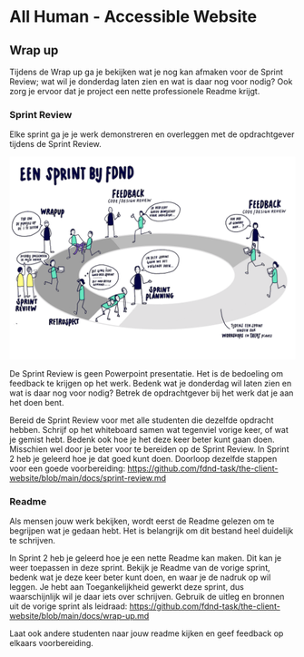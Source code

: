 # All Human - Accessible Website

## Wrap up

Tijdens de Wrap up ga je bekijken wat je nog kan afmaken voor de Sprint Review; wat wil je donderdag laten zien en wat is daar nog voor nodig? Ook zorg je ervoor dat je project een nette professionele Readme krijgt.


### Sprint Review 

Elke sprint ga je je werk demonstreren en overleggen met de opdrachtgever tijdens de Sprint Review.

![](Een-sprint-bij-FDND.png)

De Sprint Review is geen Powerpoint presentatie. Het is de bedoeling om feedback te krijgen op het werk. Bedenk wat je donderdag wil laten zien en wat is daar nog voor nodig? Betrek de opdrachtgever bij het werk dat je aan het doen bent.

Bereid de Sprint Review voor met alle studenten die dezelfde opdracht hebben. Schrijf op het whiteboard samen wat tegenviel vorige keer, of wat je gemist hebt. Bedenk ook hoe je het deze keer beter kunt gaan doen. Misschien wel door je beter voor te bereiden op de Sprint Review. In Sprint 2 heb je geleerd hoe je dat goed kunt doen. Doorloop dezelfde stappen voor een goede voorbereiding: https://github.com/fdnd-task/the-client-website/blob/main/docs/sprint-review.md


### Readme

Als mensen jouw werk bekijken, wordt eerst de Readme gelezen om te begrijpen wat je gedaan hebt. Het is belangrijk om dit bestand heel duidelijk te schrijven.

In Sprint 2 heb je geleerd hoe je een nette Readme kan maken. Dit kan je weer toepassen in deze sprint. Bekijk je Readme van de vorige sprint, bedenk wat je deze keer beter kunt doen, en waar je de nadruk op wil leggen. Je hebt aan Toegankelijkheid gewerkt deze sprint, dus waarschijnlijk wil je daar iets over schrijven. Gebruik de uitleg en bronnen uit de vorige sprint als leidraad: https://github.com/fdnd-task/the-client-website/blob/main/docs/wrap-up.md

Laat ook andere studenten naar jouw readme kijken en geef feedback op elkaars voorbereiding.
